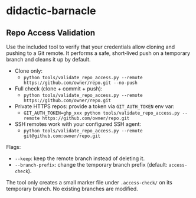 # didactic-barnacle

## Repo Access Validation

Use the included tool to verify that your credentials allow cloning and pushing to a Git remote. It performs a safe, short‑lived push on a temporary branch and cleans it up by default.

- Clone only:
  - `python tools/validate_repo_access.py --remote https://github.com/owner/repo.git --no-push`
- Full check (clone + commit + push):
  - `python tools/validate_repo_access.py --remote https://github.com/owner/repo.git`
- Private HTTPS repos: provide a token via `GIT_AUTH_TOKEN` env var:
  - `GIT_AUTH_TOKEN=ghp_xxx python tools/validate_repo_access.py --remote https://github.com/owner/repo.git`
- SSH remotes work with your configured SSH agent:
  - `python tools/validate_repo_access.py --remote git@github.com:owner/repo.git`

Flags:
- `--keep`: keep the remote branch instead of deleting it.
- `--branch-prefix`: change the temporary branch prefix (default: `access-check`).

The tool only creates a small marker file under `.access-check/` on its temporary branch. No existing branches are modified.
